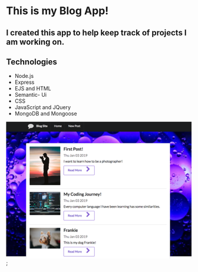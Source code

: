 # This is my Blog App!

## I created this app to help keep track of projects I am working on.

## Technologies

- Node.js
- Express
- EJS and HTML
- Semantic- Ui
- CSS
- JavaScript and JQuery
- MongoDB and Mongoose

![alt text](/img/blog.png);
